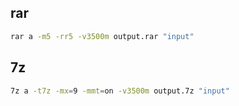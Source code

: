 ## rar
```bash
rar a -m5 -rr5 -v3500m output.rar "input"  
```
## 7z 
```bash
7z a -t7z -mx=9 -mmt=on -v3500m output.7z "input"
```
